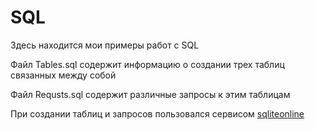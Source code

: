 # SQL
<p>Здесь находится мои примеры работ с SQL</p>
<p>Файл Tables.sql содержит информацию о создании трех таблиц связанных между собой</p>
<p>Файл Requsts.sql содержит различные запросы к этим таблицам</p> 

<p>При создании таблиц и запросов пользовался сервисом <a href = 'sqliteonline.com'> sqliteonline </a></p>
